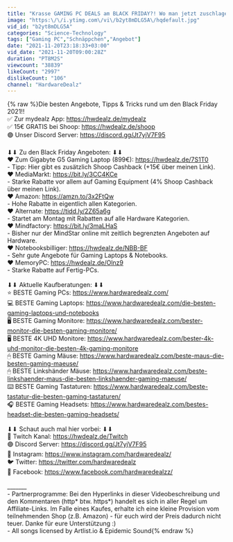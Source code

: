 ```yaml
---
title: "Krasse GAMING PC DEALS am BLACK FRIDAY?! Wo man jetzt zuschlagen sollte..."
image: "https:\/\/i.ytimg.com\/vi\/b2yt8mDLG5A\/hqdefault.jpg"
vid_id: "b2yt8mDLG5A"
categories: "Science-Technology"
tags: ["Gaming PC","Schnäppchen","Angebot"]
date: "2021-11-20T23:18:33+03:00"
vid_date: "2021-11-20T09:00:28Z"
duration: "PT8M2S"
viewcount: "38839"
likeCount: "2997"
dislikeCount: "106"
channel: "HardwareDealz"
---
```

{% raw %}Die besten Angebote, Tipps &amp; Tricks rund um den Black Friday 2021!!<br />✅ Zur mydealz App: <a rel="nofollow" target="blank" href="https://hwdealz.de/mydealz">https://hwdealz.de/mydealz</a><br />✅ 15€ GRATIS bei Shoop: <a rel="nofollow" target="blank" href="https://hwdealz.de/shoop">https://hwdealz.de/shoop</a><br />🟣 Unser Discord Server: <a rel="nofollow" target="blank" href="https://discord.gg/Jt7yjV7F95">https://discord.gg/Jt7yjV7F95</a><br /><br />⬇⬇ Zu den Black Friday Angeboten: ⬇⬇<br />❤️ Zum Gigabyte G5 Gaming Laptop (899€): <a rel="nofollow" target="blank" href="https://hwdealz.de/7S1T0">https://hwdealz.de/7S1T0</a><br />      - Tipp: Hier gibt es zusätzlich Shoop Cashback (+15€ über meinen Link).<br />❤️ MediaMarkt: <a rel="nofollow" target="blank" href="https://bit.ly/3CC4KCe">https://bit.ly/3CC4KCe</a><br />      - Starke Rabatte vor allem auf Gaming Equipment (4% Shoop Cashback über meinen Link).<br />❤️ Amazon: <a rel="nofollow" target="blank" href="https://amzn.to/3x2FtQw">https://amzn.to/3x2FtQw</a><br />      - Hohe Rabatte in eigentlich allen Kategorien.<br />❤️ Alternate: <a rel="nofollow" target="blank" href="https://tidd.ly/2Z65a6g">https://tidd.ly/2Z65a6g</a><br />      - Startet am Montag mit Rabatten auf alle Hardware Kategorien.<br />❤️ Mindfactory: <a rel="nofollow" target="blank" href="https://bit.ly/3maLHaS">https://bit.ly/3maLHaS</a><br />      - Bisher nur der MindStar online mit zeitlich begrenzten Angeboten auf Hardware.<br />❤️ Notebooksbilliger: <a rel="nofollow" target="blank" href="https://hwdealz.de/NBB-BF">https://hwdealz.de/NBB-BF</a><br />      - Sehr gute Angebote für Gaming Laptops &amp; Notebooks.<br />❤️ MemoryPC: <a rel="nofollow" target="blank" href="https://hwdealz.de/Olnz9">https://hwdealz.de/Olnz9</a><br />      - Starke Rabatte auf Fertig-PCs.<br /><br />⬇⬇ Aktuelle Kaufberatungen: ⬇⬇<br />⭐️ BESTE Gaming PCs: <a rel="nofollow" target="blank" href="https://www.hardwaredealz.com/">https://www.hardwaredealz.com/</a><br />💻 BESTE Gaming Laptops: <a rel="nofollow" target="blank" href="https://www.hardwaredealz.com/die-besten-gaming-laptops-und-notebooks">https://www.hardwaredealz.com/die-besten-gaming-laptops-und-notebooks</a><br />🖥 BESTE Gaming Monitore: <a rel="nofollow" target="blank" href="https://www.hardwaredealz.com/bester-monitor-die-besten-gaming-monitore/">https://www.hardwaredealz.com/bester-monitor-die-besten-gaming-monitore/</a><br />🖥 BESTE 4K UHD Monitore: <a rel="nofollow" target="blank" href="https://www.hardwaredealz.com/bester-4k-uhd-monitor-die-besten-4k-gaming-monitore">https://www.hardwaredealz.com/bester-4k-uhd-monitor-die-besten-4k-gaming-monitore</a><br />🖱 BESTE Gaming Mäuse: <a rel="nofollow" target="blank" href="https://www.hardwaredealz.com/beste-maus-die-besten-gaming-maeuse/">https://www.hardwaredealz.com/beste-maus-die-besten-gaming-maeuse/</a><br />🖱 BESTE Linkshänder Mäuse: <a rel="nofollow" target="blank" href="https://www.hardwaredealz.com/beste-linkshaender-maus-die-besten-linkshaender-gaming-maeuse/">https://www.hardwaredealz.com/beste-linkshaender-maus-die-besten-linkshaender-gaming-maeuse/</a><br />⌨️ BESTE Gaming Tastaturen: <a rel="nofollow" target="blank" href="https://www.hardwaredealz.com/beste-tastatur-die-besten-gaming-tastaturen/">https://www.hardwaredealz.com/beste-tastatur-die-besten-gaming-tastaturen/</a><br />🎧 BESTE Gaming Headsets: <a rel="nofollow" target="blank" href="https://www.hardwaredealz.com/bestes-headset-die-besten-gaming-headsets/">https://www.hardwaredealz.com/bestes-headset-die-besten-gaming-headsets/</a><br /><br />⬇⬇ Schaut auch mal hier vorbei: ⬇⬇<br />💜  Twitch Kanal: <a rel="nofollow" target="blank" href="https://hwdealz.de/Twitch">https://hwdealz.de/Twitch</a><br />🟣  Discord Server: <a rel="nofollow" target="blank" href="https://discord.gg/Jt7yjV7F95">https://discord.gg/Jt7yjV7F95</a><br />📸  Instagram: <a rel="nofollow" target="blank" href="https://www.instagram.com/hardwaredealz/">https://www.instagram.com/hardwaredealz/</a><br />🐦  Twitter: <a rel="nofollow" target="blank" href="https://twitter.com/hardwaredealz">https://twitter.com/hardwaredealz</a><br />📘  Facebook: <a rel="nofollow" target="blank" href="https://www.facebook.com/hardwaredealzz/">https://www.facebook.com/hardwaredealzz/</a><br /><br />_______<br />- Partnerprogramme: Bei den Hyperlinks in dieser Videobeschreibung und den Kommentaren (http* btw. https*) handelt es sich in aller Regel um Affiliate-Links. Im Falle eines Kaufes, erhalte ich eine kleine Provision vom teilnehmenden Shop (z.B. Amazon) - für euch wird der Preis dadurch nicht teuer. Danke für eure Unterstützung :)<br />- All songs licensed by Artlist.io &amp; Epidemic Sound{% endraw %}
